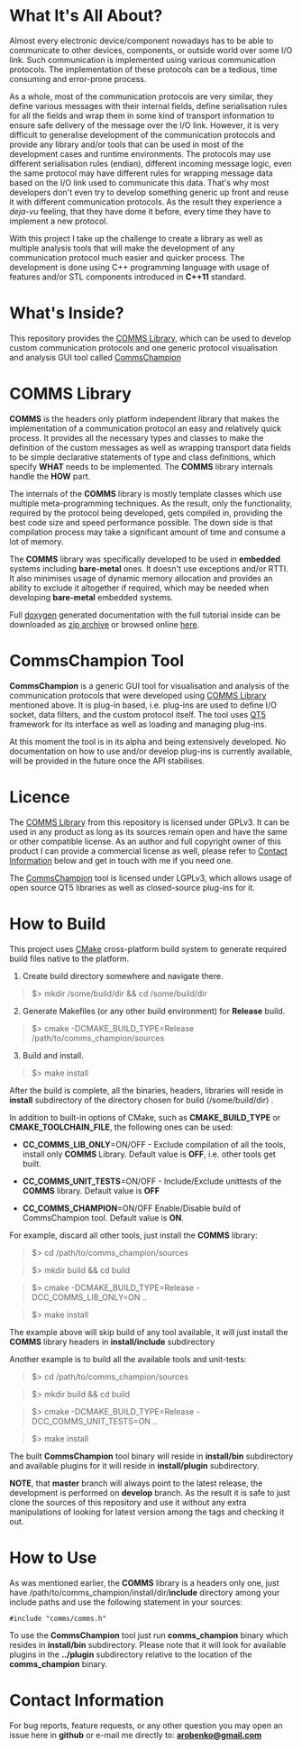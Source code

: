 # What It's All About?
Almost every electronic device/component nowadays has to be able to communicate
to other devices, components, or outside world over some I/O link. Such communication
is implemented using various communication protocols. The implementation of
these protocols can be a tedious, time consuming and error-prone process.

As a whole, most of the communication protocols are very similar, they define
various messages with their internal fields, define serialisation rules
for all the fields and wrap them in some kind of transport information to ensure
safe delivery of the message over the I/O link. However, it is very difficult
to generalise development of the communication protocols and provide any 
library and/or tools that can be used in most of the development cases
and runtime environments. The protocols may use different serialisation rules 
(endian), different incoming message logic, even the same protocol may have
different rules for wrapping message data based on the I/O link used to communicate
this data. That's why most developers don't even try to develop something 
generic up front and reuse it with different communication protocols.
As the result they experience a *deja-vu* feeling, that they have dome it before, every time they
have to implement a new protocol. 

With this project I take up the challenge to create a library as well as
multiple analysis tools that will make the development of any communication
protocol much easier and quicker process. The development is done using C++
programming language with usage of features and/or STL components introduced
in **C++11** standard.

# What's Inside?
This repository provides the [COMMS Library](#comms-library), which can be used to 
develop custom communication protocols and one generic protocol visualisation and analysis GUI tool
called [CommsChampion](#commschampion-tool)

# COMMS Library
**COMMS** is the headers only platform independent library that makes the implementation of a communication
protocol an easy and relatively quick process. It provides all the necessary
types and classes to make the definition of the custom messages as well as
wrapping transport data fields to be simple declarative statements of type and
class definitions, which specify **WHAT** needs to be implemented. The **COMMS**
library internals handle the **HOW** part. 

The internals of the **COMMS** library is mostly template classes which use 
multiple meta-programming techniques. As the result, only the functionality,
required by the protocol being developed, gets compiled in, providing the best code size and
speed performance possible. The down side is that compilation process may
take a significant amount of time and consume a lot of memory.

The **COMMS** library was specifically developed to be used in **embedded** systems
including **bare-metal** ones. It doesn't use exceptions and/or RTTI. It also
minimises usage of dynamic memory allocation and provides an ability to exclude
it altogether if required, which may be needed when developing **bare-metal**
embedded systems. 

Full [doxygen](www.doxygen.org) generated documentation with the full tutorial inside can be
downloaded as [zip archive](https://dl.dropboxusercontent.com/u/46999418/comms_champion/comms/doc_comms.zip)
or browsed online [here](https://dl.dropboxusercontent.com/u/46999418/comms_champion/comms/html/index.html).

# CommsChampion Tool
**CommsChampion** is a generic GUI tool for visualisation and analysis of the
communication protocols that were developed using [COMMS Library](#comms-library)
mentioned above. It is plug-in based, i.e. plug-ins are used to
define I/O socket, data filters, and the custom protocol itself. The tool
uses [QT5](http://www.qt.io/) framework for its interface as well as loading
and managing plug-ins.

At this moment the tool is in its alpha and being extensively developed. No 
documentation on how to use and/or develop plug-ins is currently available,
will be provided in the future once the API stabilises.   

# Licence
The [COMMS Library](#comms-library) from this repository is licensed under
GPLv3. It can be used in any product as long as its sources remain open and
have the same or other compatible license. As an author and full copyright
owner of this product I can provide a commercial license as well, please refer
to [Contact Information](#contact-information) below and get in touch with
me if you need one.

The [CommsChampion](#commschampion-tool) tool is licensed under LGPLv3, which
allows usage of open source QT5 libraries as well as closed-source plug-ins for
it. 

# How to Build
This project uses [CMake](https://cmake.org) cross-platform build system to
generate required build files native to the platform.

1. Create build directory somewhere and navigate there.

>$> mkdir /some/build/dir && cd /some/build/dir

2. Generate Makefiles (or any other build environment) for **Release** build.

>$> cmake -DCMAKE_BUILD_TYPE=Release /path/to/comms_champion/sources

3. Build and install.

>$> make install

After the build is complete, all the binaries, headers, libraries will reside
in **install** subdirectory of the directory chosen for build (/some/build/dir) .

In addition to built-in options of CMake, such as **CMAKE_BUILD_TYPE** or
**CMAKE_TOOLCHAIN_FILE**, the following ones can be used:

- **CC_COMMS_LIB_ONLY**=ON/OFF - Exclude compilation of all the tools, install only
**COMMS** Library. Default value is **OFF**, i.e. other tools get built.

- **CC_COMMS_UNIT_TESTS**=ON/OFF - Include/Exclude unittests of the **COMMS** library.
Default value is **OFF**

- **CC_COMMS_CHAMPION**=ON/OFF Enable/Disable build of CommsChampion tool. Default value
is **ON**.

For example, discard all other tools, just install the **COMMS** library:

>$> cd /path/to/comms_champion/sources

>$> mkdir build && cd build

>$> cmake -DCMAKE_BUILD_TYPE=Release -DCC_COMMS_LIB_ONLY=ON ..

>$> make install 

The example above will skip build of any tool available, it will just install 
the **COMMS** library headers in **install/include** subdirectory

Another example is to build all the available tools and unit-tests:

>$> cd /path/to/comms_champion/sources

>$> mkdir build && cd build

>$> cmake -DCMAKE_BUILD_TYPE=Release -DCC_COMMS_UNIT_TESTS=ON ..

>$> make install 

The built **CommsChampion** tool binary will reside in
**install/bin** subdirectory and available
plugins for it will reside in **install/plugin** subdirectory.

**NOTE**, that **master** branch will always point to the latest release, the
development is performed on **develop** branch. As the result it is safe
to just clone the sources of this repository and use it without
any extra manipulations of looking for latest version among the tags and
checking it out.

# How to Use
As was mentioned earlier, the **COMMS** library is a headers only one, just
have /path/to/comms_champion/install/dir/**include** directory among your
include paths and use the following statement in your sources:

```
#include "comms/comms.h"
```

To use the **CommsChampion** tool just run **comms_champion** binary which resides
in **install/bin** subdirectory. Please note that
it will look for available plugins in the **../plugin** subdirectory relative
to the location of the **comms_champion** binary.

# Contact Information
For bug reports, feature requests, or any other question you may open an issue
here in **github** or e-mail me directly to: **arobenko@gmail.com**


